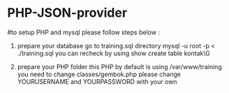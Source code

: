# PHP-JSON-provider

#to setup PHP and mysql please follow steps below :

1. prepare your database
   go to training.sql directory
   mysql -u root -p < ./training.sql
   you can recheck by using show create table kontak\G

2. prepare your PHP folder
   this PHP by default is using /var/www/training
   you need to change classes/gembok.php
   please change YOURUSERNAME and YOURPASSWORD with your own


